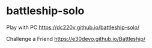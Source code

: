# battleship-solo

Play with PC
https://dc220v.github.io/battleship-solo/

Challenge a Friend
https://e30devo.github.io/Battleship/
